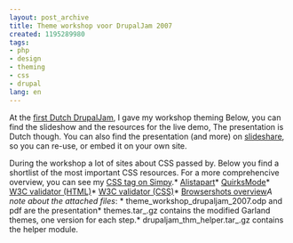 ```yaml
---
layout: post_archive
title: Theme workshop voor DrupalJam 2007
created: 1195289980
tags:
- php
- design
- theming
- css
- drupal
lang: en
---
```

At the [first Dutch DrupalJam](http://groups.drupal.org/node/6449), I gave my workshop theming Below, you can find the slideshow and the resources for the live demo, The presentation is Dutch though. You can also find the presentation (and more) on [slideshare](http://www.slideshare.net/berkes/workshop-theming-drupaljam-2007), so you can re-use, or embed it on your own site.

During the workshop a lot of sites about CSS passed by. Below you find a shortlist of the most important CSS resources. For a more comprehencive overview, you can see my [CSS tag on Simpy](http://www.simpy.com/user/berkes/tag/CSS).<!--break-->* [Alistapart](http://www.alistapart.com/)* [QuirksMode](http://www.quirksmode.org/)* [W3C validator (HTML)](http://validator.w3.org/check)* [W3C validator (CSS)](http://jigsaw.w3.org/css-validator/validator)* [Browsershots overview](http://webschuur.com/publications/blogs/2007-10-17-online_internet_explorer_screenshot_makers)*A note about the attached files*: * theme\_workshop\_drupaljam_2007.odp and pdf are the presentation* themes.tar_.gz contains the modified Garland themes, one version  for each step.* drupaljam\_thm\_helper.tar_.gz contains the helper module.
